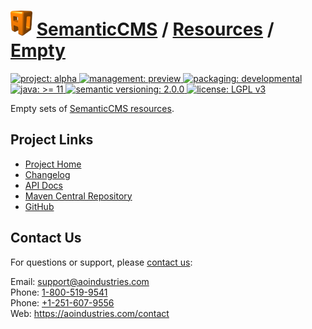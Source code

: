 # [<img src="ao-logo.png" alt="AO Logo" width="35" height="40">](https://github.com/aoindustries) [SemanticCMS](https://github.com/aoindustries/semanticcms) / [Resources](https://github.com/aoindustries/semanticcms-resources) / [Empty](https://github.com/aoindustries/semanticcms-resources-empty)
<p>
	<a href="https://aoindustries.com/life-cycle#project-alpha">
		<img src="https://semanticcms.com/ao-badges/project-alpha.svg" alt="project: alpha" />
	</a>
	<a href="https://aoindustries.com/life-cycle#management-preview">
		<img src="https://semanticcms.com/ao-badges/management-preview.svg" alt="management: preview" />
	</a>
	<a href="https://aoindustries.com/life-cycle#packaging-developmental">
		<img src="https://semanticcms.com/ao-badges/packaging-developmental.svg" alt="packaging: developmental" />
	</a>
	<br />
	<a href="https://docs.oracle.com/en/java/javase/11/docs/api/">
		<img src="https://semanticcms.com/ao-badges/java-11.svg" alt="java: &gt;= 11" />
	</a>
	<a href="http://semver.org/spec/v2.0.0.html">
		<img src="https://semanticcms.com/ao-badges/semver-2.0.0.svg" alt="semantic versioning: 2.0.0" />
	</a>
	<a href="https://www.gnu.org/licenses/lgpl-3.0">
		<img src="https://semanticcms.com/ao-badges/license-lgpl-3.0.svg" alt="license: LGPL v3" />
	</a>
</p>

Empty sets of [SemanticCMS resources](https://github.com/aoindustries/semanticcms-resources).

## Project Links
* [Project Home](https://semanticcms.com/resources/empty/)
* [Changelog](https://semanticcms.com/resources/empty/changelog)
* [API Docs](https://semanticcms.com/resources/empty/apidocs/)
* [Maven Central Repository](https://search.maven.org/artifact/com.semanticcms/semanticcms-resources-empty)
* [GitHub](https://github.com/aoindustries/semanticcms-resources-empty)

## Contact Us
For questions or support, please [contact us](https://aoindustries.com/contact):

Email: [support@aoindustries.com](mailto:support@aoindustries.com)  
Phone: [1-800-519-9541](tel:1-800-519-9541)  
Phone: [+1-251-607-9556](tel:+1-251-607-9556)  
Web: https://aoindustries.com/contact
